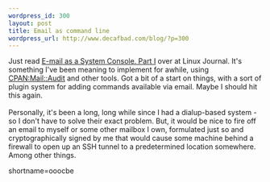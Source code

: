 ```yaml
--- 
wordpress_id: 300
layout: post
title: Email as command line
wordpress_url: http://www.decafbad.com/blog/?p=300
---
```

Just read <a href="http://www.linuxjournal.com/article.php?sid=6453">E-mail as a System Console. Part I</a> over at Linux Journal.  It's something I've been meaning to implement for awhile, using <a href="http://search.cpan.org/search?mode=all&amp;query=Mail::Audit" title="CPAN search for Mail::Audit">CPAN:Mail::Audit</a> and other tools.  Got a bit of a start on things, with a sort of plugin system for adding commands available via email.  Maybe I should hit this again.
<br /><br />
Personally, it's been a long, long while since I had a dialup-based system - so I don't have to solve their exact problem.  But, it would be nice to fire off an email to myself or some other mailbox I own, formulated just so and cryptographically signed by me that would cause some machine behind a firewall to open up an SSH tunnel to a predetermined location somewhere.  Among other things.
<!--more-->
shortname=ooocbe

